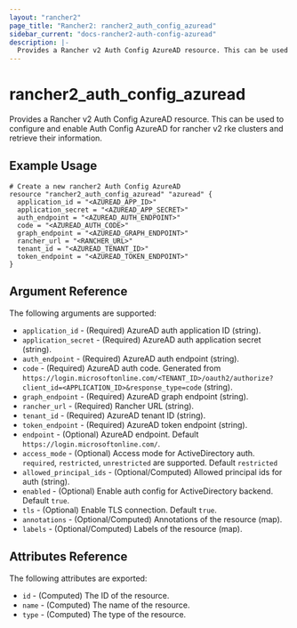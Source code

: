 ```yaml
---
layout: "rancher2"
page_title: "Rancher2: rancher2_auth_config_azuread"
sidebar_current: "docs-rancher2-auth-config-azuread"
description: |-
  Provides a Rancher v2 Auth Config AzureAD resource. This can be used to configure and enable Auth Config AzureAD for rancher v2 rke clusters and retrieve their information.
---
```


# rancher2\_auth\_config\_azuread

Provides a Rancher v2 Auth Config AzureAD resource. This can be used to configure and enable Auth Config AzureAD for rancher v2 rke clusters and retrieve their information.

## Example Usage

```hcl
# Create a new rancher2 Auth Config AzureAD
resource "rancher2_auth_config_azuread" "azuread" {
  application_id = "<AZUREAD_APP_ID>"
  application_secret = "<AZUREAD_APP_SECRET>"
  auth_endpoint = "<AZUREAD_AUTH_ENDPOINT>"
  code = "<AZUREAD_AUTH_CODE>"
  graph_endpoint = "<AZUREAD_GRAPH_ENDPOINT>"
  rancher_url = "<RANCHER_URL>"
  tenant_id = "<AZUREAD_TENANT_ID>"
  token_endpoint = "<AZUREAD_TOKEN_ENDPOINT>"
}
```

## Argument Reference

The following arguments are supported:

* `application_id` - (Required) AzureAD auth application ID (string).
* `application_secret` - (Required) AzureAD auth application secret (string).
* `auth_endpoint` - (Required) AzureAD auth endpoint (string).
* `code` - (Required) AzureAD auth code. Generated from `https://login.microsoftonline.com/<TENANT_ID>/oauth2/authorize?client_id=<APPLICATION_ID>&response_type=code` (string).
* `graph_endpoint` - (Required) AzureAD graph endpoint (string).
* `rancher_url` - (Required) Rancher URL (string).
* `tenant_id` - (Required) AzureAD tenant ID (string).
* `token_endpoint` - (Required) AzureAD token endpoint (string).
* `endpoint` - (Optional) AzureAD endpoint. Default `https://login.microsoftonline.com/`.
* `access_mode` - (Optional) Access mode for ActiveDirectory auth. `required`, `restricted`, `unrestricted` are supported. Default `restricted`
* `allowed_principal_ids` - (Optional/Computed) Allowed principal ids for auth (string).
* `enabled` - (Optional) Enable auth config for ActiveDirectory backend. Default `true`.
* `tls` - (Optional) Enable TLS connection. Default `true`.
* `annotations` - (Optional/Computed) Annotations of the resource (map).
* `labels` - (Optional/Computed) Labels of the resource (map).
                

## Attributes Reference

The following attributes are exported:

* `id` - (Computed) The ID of the resource.
* `name` - (Computed) The name of the resource.
* `type` - (Computed) The type of the resource.

